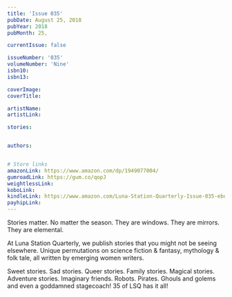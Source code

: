 ```yaml
---
title: 'Issue 035'
pubDate: August 25, 2018
pubYear: 2018
pubMonth: 25,

currentIssue: false

issueNumber: '035'
volumeNumber: 'Nine'
isbn10:
isbn13:

coverImage:
coverTitle:

artistName:
artistLink:

stories: 


authors: 


# Store links
amazonLink: https://www.amazon.com/dp/1949077004/
gumroadLink: https://gum.co/qopJ
weightlessLink: 
koboLink:
kindleLink: https://www.amazon.com/Luna-Station-Quarterly-Issue-035-ebook/dp/B07GZ8GBTL
payhipLink: 
---
```

Stories matter. No matter the season. They are windows. They are mirrors. They are elemental.

At Luna Station Quarterly, we publish stories that you might not be seeing elsewhere. Unique permutations on science fiction &amp; fantasy, mythology &amp; folk tale, all written by emerging women writers.

Sweet stories. Sad stories. Queer stories. Family stories. Magical stories. Adventure stories. Imaginary friends. Robots. Pirates. Ghouls and golems and even a goddamned stagecoach! 35 of LSQ has it all!
        